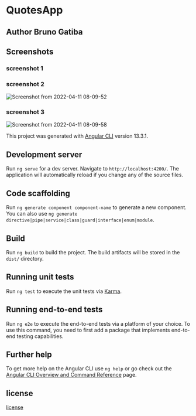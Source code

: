 # QuotesApp


## Author Bruno Gatiba


## Screenshots
### screenshot 1

### screenshot 2

![Screenshot from 2022-04-11 08-09-52](https://user-images.githubusercontent.com/82473156/162948222-1e4a77a7-4802-4d25-ac4b-03b383b31f95.png)

### screenshot 3
![Screenshot from 2022-04-11 08-09-58](https://user-images.githubusercontent.com/82473156/162948284-02e58939-cff2-405e-9fdf-c49bd48ee490.png)



This project was generated with [Angular CLI](https://github.com/angular/angular-cli) version 13.3.1.

## Development server

Run `ng serve` for a dev server. Navigate to `http://localhost:4200/`. The application will automatically reload if you change any of the source files.

## Code scaffolding

Run `ng generate component component-name` to generate a new component. You can also use `ng generate directive|pipe|service|class|guard|interface|enum|module`.

## Build

Run `ng build` to build the project. The build artifacts will be stored in the `dist/` directory.

## Running unit tests

Run `ng test` to execute the unit tests via [Karma](https://karma-runner.github.io).

## Running end-to-end tests

Run `ng e2e` to execute the end-to-end tests via a platform of your choice. To use this command, you need to first add a package that implements end-to-end testing capabilities.

## Further help

To get more help on the Angular CLI use `ng help` or go check out the [Angular CLI Overview and Command Reference](https://angular.io/cli) page.



## license
[license](license)